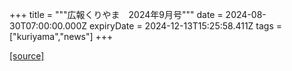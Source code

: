 +++
title = """広報くりやま　2024年9月号"""
date = 2024-08-30T07:00:00.000Z
expiryDate = 2024-12-13T15:25:58.411Z
tags = ["kuriyama","news"]
+++


[[source]](https://www.town.kuriyama.hokkaido.jp/site/koho/28572.html)
